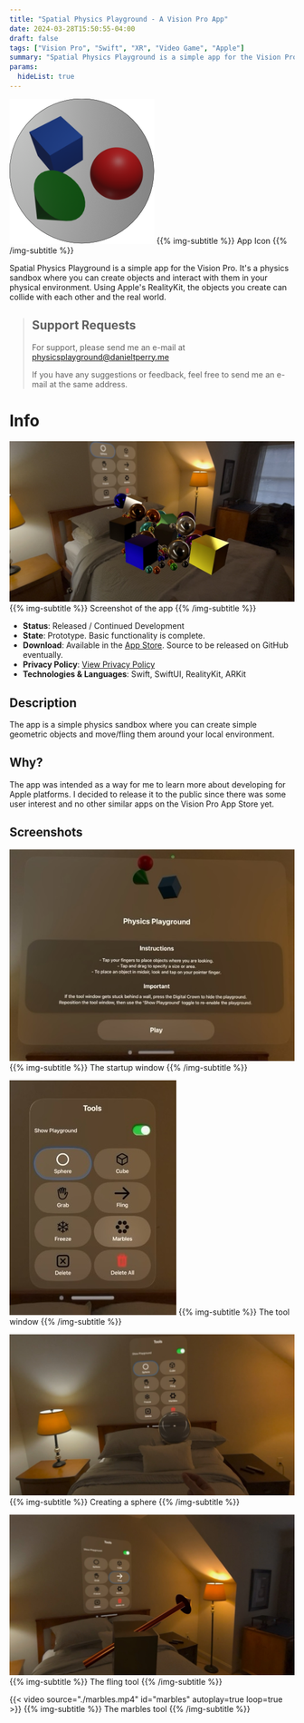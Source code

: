 ```yaml
---
title: "Spatial Physics Playground - A Vision Pro App"
date: 2024-03-28T15:50:55-04:00
draft: false
tags: ["Vision Pro", "Swift", "XR", "Video Game", "Apple"]
summary: "Spatial Physics Playground is a simple app for the Vision Pro. It's a physics sandbox where you can create objects and interact with them in your physical environment. Using Apple's RealityKit, the objects you create can collide with each other and the real world."
params:
  hideList: true
---
```


![](./icon.png#center)
{{% img-subtitle %}}
App Icon
{{% /img-subtitle %}}

Spatial Physics Playground is a simple app for the Vision Pro. It's a physics sandbox where you can create objects and interact with them in your physical environment. Using Apple's RealityKit, the objects you create can collide with each other and the real world.

> ## Support Requests
>
> For support, please send me an e-mail at <a href="mailto:physicsplayground@danieltperry.me?subject=Spatial Physics Playground Support">physicsplayground\@danieltperry.me</a>
> 
> If you have any suggestions or feedback, feel free to send me an e-mail at the same address.

# Info
![](./screenshot1.jpg#center)
{{% img-subtitle %}}
Screenshot of the app
{{% /img-subtitle %}}

* **Status**: Released / Continued Development
* **State**: Prototype. Basic functionality is complete.
* **Download**: Available in the [App Store](https://apps.apple.com/us/app/spatial-physics-playground/id6480322995). Source to be released on GitHub eventually.
* **Privacy Policy**: [View Privacy Policy](./privacy)
* **Technologies & Languages**: Swift, SwiftUI, RealityKit, ARKit

## Description
The app is a simple physics sandbox where you can create simple geometric objects and move/fling them around your local environment.

<!--## Related Posts and Projects
*No content yet*-->

## Why?
The app was intended as a way for me to learn more about developing for Apple platforms. I decided to release it to the public since there was some user interest and no other similar apps on the Vision Pro App Store yet.

## Screenshots

![](./intro_window.jpg#center)
{{% img-subtitle %}}
The startup window
{{% /img-subtitle %}}

![](./tool_menu.jpg#center)
{{% img-subtitle %}}
The tool window
{{% /img-subtitle %}}

![](./screenshot2.jpg#center)
{{% img-subtitle %}}
Creating a sphere
{{% /img-subtitle %}}

![](./fling_tool2.jpg#center)
{{% img-subtitle %}}
The fling tool
{{% /img-subtitle %}}

{{< video source="./marbles.mp4" id="marbles" autoplay=true loop=true >}}
{{% img-subtitle %}}
The marbles tool
{{% /img-subtitle %}}
